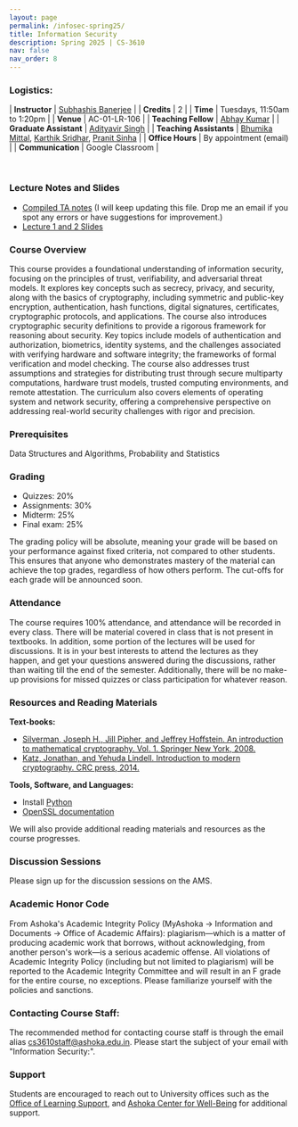 ```yaml
---
layout: page
permalink: /infosec-spring25/
title: Information Security
description: Spring 2025 | CS-3610
nav: false
nav_order: 8
---
```


### Logistics:

| **Instructor**                    | [Subhashis Banerjee](mailto:suban@ashoka.edu.in)           |
| **Credits**                       | 2                                                          |
| **Time**                          | Tuesdays, 11:50am to 1:20pm                                |
| **Venue**                         | AC-01-LR-106                                               |
| **Teaching Fellow**               | [Abhay Kumar](mailto:abhay.kumar_tf@ashoka.edu.in)         |
| **Graduate Assistant**            | [Adityavir Singh](mailto:adityavir.singh_phd22@ashoka.edu.in) |
| **Teaching Assistants**           | [Bhumika Mittal](mailto:bhumika.mittal_asp25@ashoka.edu.in), [Karthik Sridhar](mailto:karthik.sridhar_asp25@ashoka.edu.in), [Pranit Sinha](mailto:pranit.sinha_asp25@ashoka.edu.in)                     |
| **Office Hours**                  | By appointment (email)                                     |
| **Communication**                 | Google Classroom                                           |

<br>

### Lecture Notes and Slides
- [Compiled TA notes](../assets/pdf/infosec/InfoSec_Lecture_Notes.pdf) (I will keep updating this file. Drop me an email if you spot any errors or have suggestions for improvement.)
- [Lecture 1 and 2 Slides](../assets/pdf/infosec/Lecture1and2.pdf)

### Course Overview
This course provides a foundational understanding of information security, focusing on the principles of trust, verifiability, and adversarial threat models. It explores key concepts such as secrecy, privacy, and security, along with the basics of cryptography, including symmetric and public-key encryption, authentication, hash functions, digital signatures, certificates, cryptographic protocols, and applications. The course also introduces cryptographic security definitions to provide a rigorous framework for reasoning about security. Key topics include models of authentication and authorization, biometrics, identity systems, and the challenges associated with verifying hardware and software integrity; the frameworks of formal verification and model checking. The course also addresses trust assumptions and strategies for distributing trust through secure multiparty computations, hardware trust models, trusted computing environments, and remote attestation. The curriculum also covers elements of operating system and network security, offering a comprehensive perspective on addressing real-world security challenges with rigor and precision.

### Prerequisites
Data Structures and Algorithms, Probability and Statistics

### Grading
- Quizzes: 20%
- Assignments: 30%
- Midterm: 25%
- Final exam: 25%

The grading policy will be absolute, meaning your grade will be based on your performance against fixed criteria, not compared to other students. This ensures that anyone who demonstrates mastery of the material can achieve the top grades, regardless of how others perform. The cut-offs for each grade will be announced soon.

### Attendance
The course requires 100% attendance, and attendance will be recorded in every class. There will be material covered in class that is not present in textbooks. In addition, some portion of the lectures will be used for discussions. It is in your best interests to attend the lectures as they happen, and get your questions answered during the discussions, rather than waiting till the end of the semester. Additionally, there will be no make-up provisions for missed quizzes or class participation for whatever reason. 

### Resources and Reading Materials
**Text-books:**
- [Silverman, Joseph H., Jill Pipher, and Jeffrey Hoffstein. An introduction to mathematical cryptography. Vol. 1. Springer New York, 2008.](https://link.springer.com/book/10.1007/978-0-387-77993-5)
- [Katz, Jonathan, and Yehuda Lindell. Introduction to modern cryptography. CRC press, 2014.](https://www.cs.umd.edu/~jkatz/imc.html)

**Tools, Software, and Languages:**
- Install [Python](https://www.python.org/downloads/)
- [OpenSSL documentation](https://www.pyopenssl.org/en/latest/)

We will also provide additional reading materials and resources as the course progresses.

### Discussion Sessions
Please sign up for the discussion sessions on the AMS.

### Academic Honor Code
From Ashoka's Academic Integrity Policy (MyAshoka → Information and Documents → Office of Academic Affairs): plagiarism—which is a matter of producing academic work that borrows, without acknowledging, from another person's work—is a serious academic offense. All violations of Academic Integrity Policy (including but not limited to plagiarism) will be reported to the Academic Integrity Committee and will result in an F grade for the entire course, no exceptions. Please familiarize yourself with the policies and sanctions.

### Contacting Course Staff: 
The recommended method for contacting course staff is through the email alias [cs3610staff@ashoka.edu.in](mailto:cs3610staff@ashoka.edu.in). Please start the subject of your email with "Information Security:".

### Support
Students are encouraged to reach out to University offices such as the [Office of Learning Support](https://www.ashoka.edu.in/page/office-of-learning-support/), and [Ashoka Center for Well-Being](https://acwb.ashoka.edu.in/) for additional support.